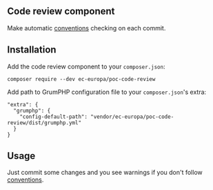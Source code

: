 ## Code review component

Make automatic [conventions](CONVENTIONS.md) checking on each commit.

## Installation

Add the code review component to your `composer.json`:

```
composer require --dev ec-europa/poc-code-review
```

Add path to GrumPHP configuration file to your `composer.json`'s extra:

```
"extra": {
  "grumphp": {
    "config-default-path": "vendor/ec-europa/poc-code-review/dist/grumphp.yml"
  }
}
```

## Usage

Just commit some changes and you see warnings if you don't follow [conventions](CONVENTIONS.md).
